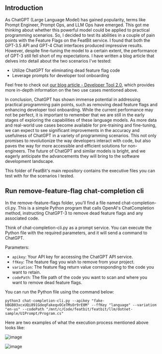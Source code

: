 ## Introduction

As ChatGPT (Large Language Model) has gained popularity, terms like Prompt Engineer, Prompt Ops, and LLM Ops have emerged. This got me thinking about whether this powerful model could be applied to practical programming scenarios. So, I decided to test its abilities in a couple of pain points with the Feature Flags on the FeatBit service. I found that both the GPT-3.5 API and GPT-4 Chat interfaces produced impressive results. However, despite fine-tuning the model to a certain extent, the performance of GPT-3 still fell short of my expectations. I have written a blog article that delves into detail about the two scenarios I've tested:

- Utilize ChatGPT for eliminating dead feature flag code
- Leverage prompts for developer tool onboarding

Feel free to check out [our blog article - Developer Tool 2.0](https://www.featbit.co/blogs/LLM-Introducing-FeatBit-ChatGPT-Powered-FeatureFlags-Service), which provides more in-depth information on the two use cases mentioned above.

In conclusion, ChatGPT has shown immense potential in addressing practical programming pain points, such as removing dead feature flags and enhancing developer tool onboarding. While the current performance may not be perfect, it is important to remember that we are still in the early stages of exploring the capabilities of these language models. As more data and real-world use cases become available for pre-training and fine-tuning, we can expect to see significant improvements in the accuracy and usefulness of ChatGPT in a variety of programming scenarios. This not only promises to revolutionize the way developers interact with code, but also paves the way for more accessible and efficient solutions for non-engineers. The future of ChatGPT and similar models is bright, and we eagerly anticipate the advancements they will bring to the software development landscape.

This folder of FeatBit's main repository contains the executive files you can test with for the scenarios I tested.

## Run remove-feature-flag chat-completion cli

In the remove-feature-flags folder, you'll find a file named chat-completion-cli.py. This is a simple Python program that calls OpenAI's ChatCompletion method, instructing ChatGPT-3 to remove dead feature flags and any associated code.

Think of chat-completion-cli.py as a prompt service. You can execute the Python file with the required parameters, and it will send a command to ChatGPT.

Parameters:

- `apikey`: Your API key for accessing the ChatGPT API service.
- `ffKey`: The feature flag you wish to remove from your project.
- `variation`: The feature flag return value corresponding to the code you want to retain.
- `codePath`: The file path of the code you want to scan and where you want to remove dead feature flags.

You can run the Python file using the command below:

```shell
python3 chat-completion-cli.py --apikey "fake-bBGB03xcxUQi891GdeqFakeqvOCeTMsOr9rE0M" --ffKey "language" --variation "en-us" --codePath "/mnt/c/Code/featbit/featbit/llm/dotnet-sample/U1Prompt/Program.cs"
```
Here are two examples of what the execution process mentioned above looks like:

![image](https://user-images.githubusercontent.com/68597908/229683743-00836ef5-f251-4e5f-9da4-120c68a28057.png)

![image](https://user-images.githubusercontent.com/68597908/229683788-a791581d-fd83-4c6b-93ed-56d7aee406d0.png)


